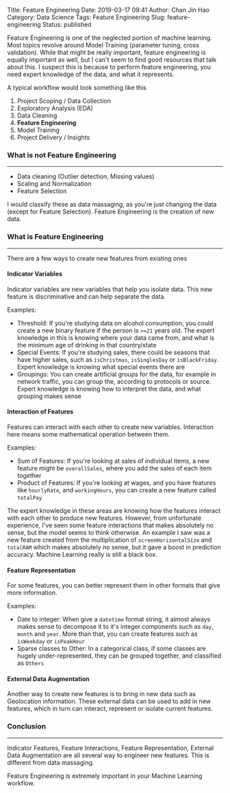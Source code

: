 Title: Feature Engineering
Date: 2019-03-17 09:41
Author: Chan Jin Hao
Category: Data Science
Tags: Feature Engineering
Slug: feature-engineering
Status: published



Feature Engineering is one of the neglected portion of machine learning. Most topics revolve around Model Training (parameter tuning, cross validation). While that might be really important, feature engineering is equally important as well, but I can't seem to find good resources that talk about this. I suspect this is because to perform feature engineering, you need expert knowledge of the data, and what it represents.





A typical workflow would look something like this



<!-- wp:list {"ordered":true} -->

1.  Project Scoping / Data Collection
2.  Exploratory Analysis (EDA)
3.  Data Cleaning
4.  **Feature Engineering**
5.  Model Training
6.  Project Delivery / Insights



<!-- wp:heading {"level":3} -->

### What is not Feature Engineering





------------------------------------------------------------------------






-   Data cleaning (Outlier detection, Missing values)
-   Scaling and Normalization
-   Feature Selection





I would classify these as data massaging, as you're just changing the data (except for Feature Selection). Feature Engineering is the creation of new data.  



<!-- wp:heading {"level":3} -->

### What is Feature Engineering





------------------------------------------------------------------------






There are a few ways to create new features from existing ones



<!-- wp:heading {"level":4} -->

#### Indicator Variables





Indicator variables are new variables that help you isolate data. This new feature is discriminative and can help separate the data.





Examples:





-   Threshold: If you're studying data on alcohol consumption, you could create a new binary feature if the person is `>=21` years old. The expert knowledge in this is knowing where your data came from, and what is the minimum age of drinking in that country/state
-   Special Events: If you're studying sales, there could be seasons that have higher sales, such as `isChristmas`, `isSinglesDay` or `isBlackFriday`. Expert knowledge is knowing what special events there are
-   Groupings: You can create artificial groups for the data, for example in network traffic, you can group the, according to protocols or source. Expert knowledge is knowing how to interpret the data, and what grouping makes sense



<!-- wp:heading {"level":4} -->

#### Interaction of Features





Features can interact with each other to create new variables. Interaction here means some mathematical operation between them.





Examples:





-   Sum of Features: If you're looking at sales of individual items, a new feature might be `overallSales`, where you add the sales of each item together
-   Product of Features: If you're looking at wages, and you have features like `hourlyRate`, and `workingHours`, you can create a new feature called `totalPay`





The expert knowledge in these areas are knowing how the features interact with each other to produce new features. However, from unfortunate experience, I've seen some feature interactions that makes absolutely no sense, but the model seems to think otherwise. An example I saw was a new feature created from the multiplication of `screenHorizontalSize` and `totalRAM` which makes absolutely no sense, but it gave a boost in prediction accuracy. Machine Learning really is still a black box.



<!-- wp:heading {"level":4} -->

#### Feature Representation





For some features, you can better represent them in other formats that give more information.





Examples:





-   Date to integer: When give a `datetime` format string, it almost always makes sense to decompose it to it's integer components such as `day`, `month` and `year`. More than that, you can create features such as `isWeekday` or `isPeakHour`
-   Sparse classes to Other: In a categorical class, if some classes are hugely under-represented, they can be grouped together, and classified as `Others`



<!-- wp:heading {"level":4} -->

#### External Data Augmentation  





Another way to create new features is to bring in new data such as Geolocation information. These external data can be used to add in new features, which in turn can interact, represent or isolate current features.



<!-- wp:heading {"level":3} -->

### Conclusion  





------------------------------------------------------------------------






Indicator Features, Feature Interactions, Feature Representation, External Data Augmentation are all several way to engineer new features. This is different from data massaging.





Feature Engineering is extremely important in your Machine Learning workflow.



